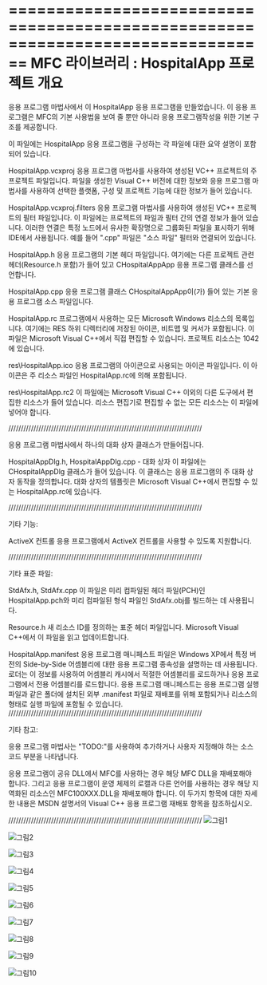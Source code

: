 ================================================================================
    MFC 라이브러리 : HospitalApp 프로젝트 개요
================================================================================

응용 프로그램 마법사에서 이 HospitalApp 응용 프로그램을 
만들었습니다. 이 응용 프로그램은 MFC의 기본 사용법을 보여 줄 뿐만 아니라 응용 
프로그램작성을 위한 기본 구조를 제공합니다.

이 파일에는 HospitalApp 응용 프로그램을 구성하는 각 파일에 대한
요약 설명이 포함되어 있습니다.

HospitalApp.vcxproj
    응용 프로그램 마법사를 사용하여 생성된 VC++ 프로젝트의 주 프로젝트 파일입니다. 
    파일을 생성한 Visual C++ 버전에 대한 정보와 응용 프로그램 마법사를 사용하여 선택한 
    플랫폼, 구성 및 프로젝트 기능에 대한 정보가 들어 있습니다.

HospitalApp.vcxproj.filters
    응용 프로그램 마법사를 사용하여 생성된 VC++ 프로젝트의 필터 파일입니다. 
    이 파일에는 프로젝트의 파일과 필터 간의 연결 정보가 들어 있습니다. 이러한 
    연결은 특정 노드에서 유사한 확장명으로 그룹화된 파일을 표시하기 위해 
    IDE에서 사용됩니다. 예를 들어 ".cpp" 파일은 "소스 파일" 필터와 연결되어 
    있습니다.


HospitalApp.h
    응용 프로그램의 기본 헤더 파일입니다. 여기에는 다른 프로젝트 관련
    헤더(Resource.h 포함)가 들어 있고 CHospitalAppApp 응용 프로그램
    클래스를 선언합니다.

HospitalApp.cpp
    응용 프로그램 클래스 CHospitalAppApp이(가) 들어 있는 기본 응용 프로그램
    소스 파일입니다.

HospitalApp.rc
    프로그램에서 사용하는 모든 Microsoft Windows 리소스의 목록입니다.
 여기에는 RES 하위 디렉터리에 저장된 아이콘, 비트맵 및 커서가
    포함됩니다. 이 파일은 Microsoft Visual C++에서 직접
    편집할 수 있습니다. 프로젝트 리소스는 1042에 있습니다.

res\HospitalApp.ico
    응용 프로그램의 아이콘으로 사용되는 아이콘 파일입니다. 이 아이콘은
    주 리소스 파일인 HospitalApp.rc에 의해 포함됩니다.

res\HospitalApp.rc2
    이 파일에는 Microsoft Visual C++ 이외의 다른 도구에서 편집한 리소스가 
    들어 있습니다. 리소스 편집기로 편집할 수 없는 모든 리소스는
    이 파일에 넣어야 합니다.


/////////////////////////////////////////////////////////////////////////////

응용 프로그램 마법사에서 하나의 대화 상자 클래스가 만들어집니다.

HospitalAppDlg.h, HospitalAppDlg.cpp - 대화 상자
    이 파일에는 CHospitalAppDlg 클래스가 들어 있습니다. 이 클래스는
    응용 프로그램의 주 대화 상자 동작을 정의합니다. 대화 상자의 템플릿은
    Microsoft Visual C++에서 편집할 수 있는 HospitalApp.rc에 있습니다.


/////////////////////////////////////////////////////////////////////////////

기타 기능:

ActiveX 컨트롤
    응용 프로그램에서 ActiveX 컨트롤을 사용할 수 있도록 지원합니다.

/////////////////////////////////////////////////////////////////////////////

기타 표준 파일:

StdAfx.h, StdAfx.cpp
    이 파일은 미리 컴파일된 헤더 파일(PCH)인 HospitalApp.pch와
    미리 컴파일된 형식 파일인 StdAfx.obj를 빌드하는 데 사용됩니다.

Resource.h
    새 리소스 ID를 정의하는 표준 헤더 파일입니다.
    Microsoft Visual C++에서 이 파일을 읽고 업데이트합니다.

HospitalApp.manifest
	응용 프로그램 매니페스트 파일은 Windows XP에서 특정 버전의 Side-by-Side 
	어셈블리에 대한 응용 프로그램 종속성을 설명하는 데 사용됩니다. 로더는 이 정보를 
	사용하여 어셈블리 캐시에서 적절한 어셈블리를 로드하거나 응용 프로그램에서 전용 
	어셈블리를 로드합니다. 응용 프로그램 매니페스트는 응용 프로그램 실행 파일과 같은 
	폴더에 설치된 외부 .manifest 파일로 재배포를 위해 포함되거나 리소스의 형태로 
	실행 파일에 포함될 수 있습니다. 
/////////////////////////////////////////////////////////////////////////////

기타 참고:

응용 프로그램 마법사는 "TODO:"를 사용하여 추가하거나 사용자 지정해야 하는
소스 코드 부분을 나타냅니다.

응용 프로그램이 공유 DLL에서 MFC를 사용하는 경우 해당 MFC DLL을 
재배포해야 합니다. 그리고 응용 프로그램이 운영 체제의 로캘과 
다른 언어를 사용하는 경우 해당 지역화된 리소스인 MFC100XXX.DLL을 
재배포해야 합니다. 이 두가지 항목에 대한 자세한 내용은 
MSDN 설명서의 Visual C++ 응용 프로그램 재배포 항목을 
참조하십시오.

/////////////////////////////////////////////////////////////////////////////
![그림1](https://github.com/kwonjuyeong/CPlus_Hospital/assets/57522230/7b76aa10-dd73-41a3-873d-31420c35ab34)

![그림2](https://github.com/kwonjuyeong/CPlus_Hospital/assets/57522230/ec94d389-9daf-44a7-adba-b06de07c930a)

![그림3](https://github.com/kwonjuyeong/CPlus_Hospital/assets/57522230/5c935a7d-a003-4197-b8d7-558daf8b40a2)

![그림4](https://github.com/kwonjuyeong/CPlus_Hospital/assets/57522230/ed3ce54b-b743-48b3-b22a-69dfdc73b329)

![그림5](https://github.com/kwonjuyeong/CPlus_Hospital/assets/57522230/ce5c6025-8527-4ab2-86c1-38f99324521c)

![그림6](https://github.com/kwonjuyeong/CPlus_Hospital/assets/57522230/c87eb52f-02ed-4d56-9865-f93e29e0e273)

![그림7](https://github.com/kwonjuyeong/CPlus_Hospital/assets/57522230/c70c9dea-30db-4f38-b491-aac3f54e4399)

![그림8](https://github.com/kwonjuyeong/CPlus_Hospital/assets/57522230/e90a5f18-755c-491a-ae2b-fa07f8d95e12)

![그림9](https://github.com/kwonjuyeong/CPlus_Hospital/assets/57522230/a72eeb87-bc0f-4b2b-9881-9d4f641a6eea)

![그림10](https://github.com/kwonjuyeong/CPlus_Hospital/assets/57522230/1e0065a1-073e-4803-8cd5-3170a8935967)









